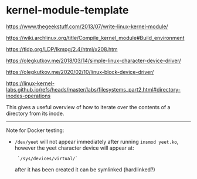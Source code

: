 
# kernel-module-template

https://www.thegeekstuff.com/2013/07/write-linux-kernel-module/

https://wiki.archlinux.org/title/Compile_kernel_module#Build_environment

https://tldp.org/LDP/lkmpg/2.4/html/x208.htm

https://olegkutkov.me/2018/03/14/simple-linux-character-device-driver/

https://olegkutkov.me/2020/02/10/linux-block-device-driver/

https://linux-kernel-labs.github.io/refs/heads/master/labs/filesystems_part2.html#directory-inodes-operations

This gives a useful overview of how to iterate over the contents of a directory
from its inode.

---

Note for Docker testing:
 - `/dev/yeet` will not appear immediately after running `insmod yeet.ko`,
   however the yeet character device will appear at:

        `/sys/devices/virtual/`

   after it has been created it can be symlinked (hardlinked?)